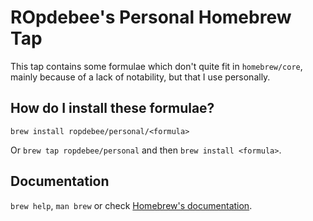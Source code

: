 # ROpdebee's Personal Homebrew Tap
This tap contains some formulae which don't quite fit in `homebrew/core`, mainly because of a lack of notability, but that I use personally.

## How do I install these formulae?

`brew install ropdebee/personal/<formula>`

Or `brew tap ropdebee/personal` and then `brew install <formula>`.

## Documentation

`brew help`, `man brew` or check [Homebrew's documentation](https://docs.brew.sh).
